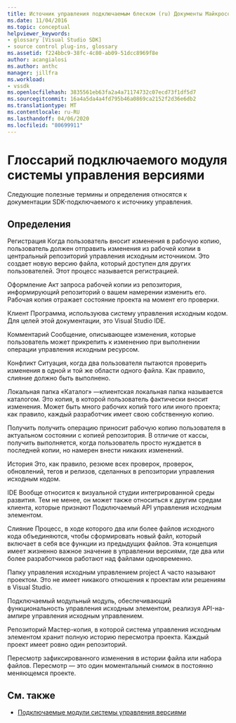 ```yaml
---
title: Источник управления подключаемым блеском (ru) Документы Майкрософт
ms.date: 11/04/2016
ms.topic: conceptual
helpviewer_keywords:
- glossary [Visual Studio SDK]
- source control plug-ins, glossary
ms.assetid: f224bbc9-38fc-4c80-ab09-51dcc8969f8e
author: acangialosi
ms.author: anthc
manager: jillfra
ms.workload:
- vssdk
ms.openlocfilehash: 3835561eb63fa2a4a71174732c07ecd73f1df5d7
ms.sourcegitcommit: 16a4a5da4a4fd795b46a0869ca2152f2d36e6db2
ms.translationtype: MT
ms.contentlocale: ru-RU
ms.lasthandoff: 04/06/2020
ms.locfileid: "80699911"
---
```

# <a name="source-control-plug-in-glossary"></a>Глоссарий подключаемого модуля системы управления версиями
Следующие полезные термины и определения относятся к документации SDK-подключаемого к источнику управления.

## <a name="definitions"></a>Определения
 Регистрация Когда пользователь вносит изменения в рабочую копию, пользователь должен отправить изменения из рабочей копии в центральный репозиторий управления исходным источником. Это создает новую версию файла, который доступен для других пользователей. Этот процесс называется регистрацией.

 Оформление Акт запроса рабочей копии из репозитория, информирующий репозиторий о вашем намерении изменить его. Рабочая копия отражает состояние проекта на момент его проверки.

 Клиент Программа, используюва систему управления исходным кодом. Для целей этой документации, это Visual Studio IDE.

 Комментарий Сообщение, описывающее изменения, которые пользователь может прикрепить к изменению при выполнении операции управления исходным ресурсом.

 Конфликт Ситуация, когда два пользователя пытаются проверить изменения в одной и той же области одного файла. Как правило, слияние должно быть выполнено.

 Локальная папка «Каталог» —клиентская локальная папка называется каталогом. Это копия, в которой пользователь фактически вносит изменения. Может быть много рабочих копий того или иного проекта; как правило, каждый разработчик имеет свою собственную копию.

 Получить получить операцию приносит рабочую копию пользователя в актуальном состоянии с копией репозитория. В отличие от кассы, получить выполняется, когда пользователь просто нуждается в последней копии, но намерен внести никаких изменений.

 История Это, как правило, резюме всех проверок, проверок, обновлений, тегов и релизов, сделанных в репозитории управления исходным кодом.

 IDE Вообще относится к визуальной студии интегрированной среды развития. Тем не менее, он может также относиться к другим средам клиента, которые признают Подключаемый API управления исходным элементом.

 Слияние Процесс, в ходе которого два или более файлов исходного кода объединяются, чтобы сформировать новый файл, который включает в себя все функции из предыдущих файлов. Эта концепция имеет жизненно важное значение в управлении версиями, где два или более разработчиков работают над файлами одновременно.

 Папку управления исходным управлением project A часто называют проектом. Это не имеет никакого отношения к проектам или решениям в Visual Studio.

 Подключаемый модульный модуль, обеспечивающий функциональность управления исходным элементом, реализуя API-на-ампире управления исходным управлением.

 Репозиторий Мастер-копия, в которой система управления исходным элементом хранит полную историю пересмотра проекта. Каждый проект имеет ровно один репозиторий.

 Пересмотр зафиксированного изменения в истории файла или набора файлов. Пересмотр — это один моментальный снимок в постоянно меняющемся проекте.

## <a name="see-also"></a>См. также
- [Подключаемые модули системы управления версиями](../extensibility/source-control-plug-ins.md)
